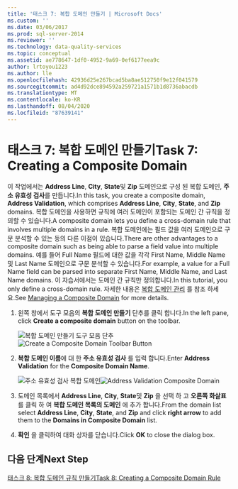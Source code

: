 ```yaml
---
title: '태스크 7: 복합 도메인 만들기 | Microsoft Docs'
ms.custom: ''
ms.date: 03/06/2017
ms.prod: sql-server-2014
ms.reviewer: ''
ms.technology: data-quality-services
ms.topic: conceptual
ms.assetid: ae778647-1df0-4952-9a69-0ef6177eea9c
author: lrtoyou1223
ms.author: lle
ms.openlocfilehash: 42936d25e267bcad5ba8ae512750f9e12f041579
ms.sourcegitcommit: ad4d92dce894592a259721a1571b1d8736abacdb
ms.translationtype: MT
ms.contentlocale: ko-KR
ms.lasthandoff: 08/04/2020
ms.locfileid: "87639141"
---
```

# <a name="task-7-creating-a-composite-domain"></a><span data-ttu-id="b7c2d-102">태스크 7: 복합 도메인 만들기</span><span class="sxs-lookup"><span data-stu-id="b7c2d-102">Task 7: Creating a Composite Domain</span></span>
  <span data-ttu-id="b7c2d-103">이 작업에서는 **Address Line**, **City**, **State**및 **Zip** 도메인으로 구성 된 복합 도메인, **주소 유효성 검사**를 만듭니다.</span><span class="sxs-lookup"><span data-stu-id="b7c2d-103">In this task, you create a composite domain, **Address Validation**, which comprises **Address Line**, **City**, **State**, and **Zip** domains.</span></span> <span data-ttu-id="b7c2d-104">복합 도메인을 사용하면 규칙에 여러 도메인이 포함되는 도메인 간 규칙을 정의할 수 있습니다.</span><span class="sxs-lookup"><span data-stu-id="b7c2d-104">A composite domain lets you define a cross-domain rule that involves multiple domains in a rule.</span></span> <span data-ttu-id="b7c2d-105">복합 도메인에는 필드 값을 여러 도메인으로 구문 분석할 수 있는 등의 다른 이점이 있습니다.</span><span class="sxs-lookup"><span data-stu-id="b7c2d-105">There are other advantages to a composite domain such as being able to parse a field value into multiple domains.</span></span>  <span data-ttu-id="b7c2d-106">예를 들어 Full Name 필드에 대한 값을 각각 First Name, Middle Name 및 Last Name 도메인으로 구문 분석할 수 있습니다.</span><span class="sxs-lookup"><span data-stu-id="b7c2d-106">For example, a value for a Full Name field can be parsed into separate First Name, Middle Name, and Last Name domains.</span></span> <span data-ttu-id="b7c2d-107">이 자습서에서는 도메인 간 규칙만 정의합니다.</span><span class="sxs-lookup"><span data-stu-id="b7c2d-107">In this tutorial, you only define a cross-domain rule.</span></span> <span data-ttu-id="b7c2d-108">자세한 내용은 [복합 도메인 관리](https://msdn.microsoft.com/library/hh510399.aspx) 를 참조 하세요.</span><span class="sxs-lookup"><span data-stu-id="b7c2d-108">See [Managing a Composite Domain](https://msdn.microsoft.com/library/hh510399.aspx) for more details.</span></span>  
  
1.  <span data-ttu-id="b7c2d-109">왼쪽 창에서 도구 모음의 **복합 도메인 만들기** 단추를 클릭 합니다.</span><span class="sxs-lookup"><span data-stu-id="b7c2d-109">In the left pane, click **Create a composite domain** button on the toolbar.</span></span>  
  
     <span data-ttu-id="b7c2d-110">![복합 도메인 만들기 도구 모음 단추](../../2014/tutorials/media/et-creatingacompositedomain-01.jpg "복합 도메인 만들기 도구 모음 단추")</span><span class="sxs-lookup"><span data-stu-id="b7c2d-110">![Create a Composite Domain Toolbar Button](../../2014/tutorials/media/et-creatingacompositedomain-01.jpg "Create a Composite Domain Toolbar Button")</span></span>  
  
2.  <span data-ttu-id="b7c2d-111">**복합 도메인 이름**에 대 한 **주소 유효성 검사** 를 입력 합니다.</span><span class="sxs-lookup"><span data-stu-id="b7c2d-111">Enter **Address Validation** for the **Composite Domain Name**.</span></span>  
  
     <span data-ttu-id="b7c2d-112">![주소 유효성 검사 복합 도메인](../../2014/tutorials/media/et-creatingacompositedomain-02.jpg "주소 유효성 검사 복합 도메인")</span><span class="sxs-lookup"><span data-stu-id="b7c2d-112">![Address Validation Composite Domain](../../2014/tutorials/media/et-creatingacompositedomain-02.jpg "Address Validation Composite Domain")</span></span>  
  
3.  <span data-ttu-id="b7c2d-113">도메인 목록에서 **Address Line**, **City**, **State**및 **Zip** 을 선택 하 고 **오른쪽 화살표** 를 클릭 하 여 **복합 도메인 목록의 도메인** 에 추가 합니다.</span><span class="sxs-lookup"><span data-stu-id="b7c2d-113">From the domain list select **Address Line**, **City**, **State**, and **Zip** and click **right arrow** to add them to the **Domains in Composite Domain** list.</span></span>  
  
4.  <span data-ttu-id="b7c2d-114">**확인** 을 클릭하여 대화 상자를 닫습니다.</span><span class="sxs-lookup"><span data-stu-id="b7c2d-114">Click **OK** to close the dialog box.</span></span>  
  
## <a name="next-step"></a><span data-ttu-id="b7c2d-115">다음 단계</span><span class="sxs-lookup"><span data-stu-id="b7c2d-115">Next Step</span></span>  
 [<span data-ttu-id="b7c2d-116">태스크 8: 복합 도메인 규칙 만들기</span><span class="sxs-lookup"><span data-stu-id="b7c2d-116">Task 8: Creating a Composite Domain Rule</span></span>](../../2014/tutorials/task-8-creating-a-composite-domain-rule.md)  
  
  
